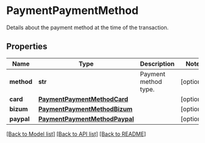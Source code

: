 # PaymentPaymentMethod

Details about the payment method at the time of the transaction.
## Properties
Name | Type | Description | Notes
------------ | ------------- | ------------- | -------------
**method** | **str** | Payment method type. | [optional] 
**card** | [**PaymentPaymentMethodCard**](PaymentPaymentMethodCard.md) |  | [optional] 
**bizum** | [**PaymentPaymentMethodBizum**](PaymentPaymentMethodBizum.md) |  | [optional] 
**paypal** | [**PaymentPaymentMethodPaypal**](PaymentPaymentMethodPaypal.md) |  | [optional] 

[[Back to Model list]](../README.md#documentation-for-models) [[Back to API list]](../README.md#documentation-for-api-endpoints) [[Back to README]](../README.md)


